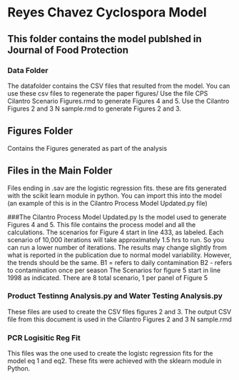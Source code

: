 # Reyes Chavez Cyclospora Model
## This folder contains the model publshed in Journal of Food Protection

### Data Folder
The datafolder contains the CSV files that resulted from the model. 
You can use these csv files to regenerate the paper figures/ 
Use the file CPS Cilantro Scenario Figures.rmd to generate Figures 4 and 5. 
Use the Cilantro Figures 2 and 3 N sample.rmd to generate Figures 2 and 3. 

## Figures Folder
Contains the Figures generated as part of the analysis

## Files in the Main Folder

Files ending in .sav are the logistic regression fits. these are fits generated with the scikit learn module in python. You can import this into the model (an example of this is in the Cilantro Process Model Updated.py file)

###The Cilantro Process Model Updated.py 
Is the model used to generate Figures 4 and 5. This file contains the process model and all the calculations. The scenarios for Figure 4 start in line 433, as labeled. 
Each scenario of 10,000 iterations will take approximately 1.5 hrs to run. So you can run a lower number of iterations. The results may change slightly from what is reported in the publication due to normal model variability. However, the trends should be the same. 
B1 = refers to daily contamination
B2 - refers to contamination once per season
The Scenarios for figure 5 start in line 1998 as indicated. There are 8 total scenario, 1 per panel of Figure 5

### Product Testinng Analysis.py and Water Testing Analysis.py

These files are used to create the CSV files figures 2 and 3.
The output CSV file from this document is used in the Cilantro Figures 2 and 3 N sample.rmd

### PCR Logisitic Reg Fit

This files was the one used to create the logistc regression fits for the model 
eq 1 and eq2. These fits were achieved with the sklearn module in Python. 
